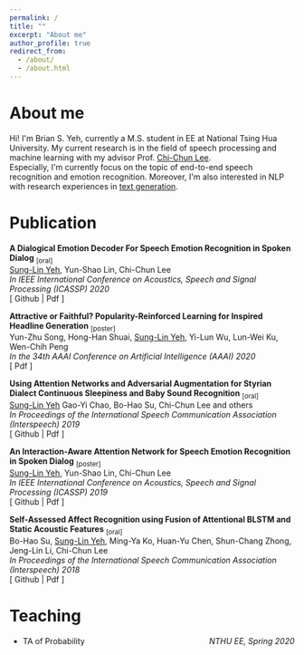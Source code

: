 ```yaml
---
permalink: /
title: ""
excerpt: "About me"
author_profile: true
redirect_from: 
  - /about/
  - /about.html
---
```

<!--add icon-->
<head>
<link rel="stylesheet" href="https://maxcdn.bootstrapcdn.com/font-awesome/4.4.0/css/font-awesome.min.css">
</head>

# About me
Hi! I'm Brian S. Yeh, 
currently a M.S. student in EE at National Tsing Hua University.
My current research is in the field of speech processing and machine learning with my advisor 
Prof. [Chi-Chun Lee](https://biic.ee.nthu.edu.tw/cclee.php). <br/>
Especially, I'm currently focus on the topic of end-to-end speech recognition and emotion recognition. 
Moreover, I'm also interested in NLP with research experiences in [text generation](https://arxiv.org/abs/2002.02095).

# Publication

**A Dialogical Emotion Decoder For Speech Emotion Recognition in Spoken Dialog** <sub>[oral]</sub><br/>
   <u>Sung-Lin Yeh</u>, Yun-Shao Lin, Chi-Chun Lee<br/>
   *In IEEE International Conference on Acoustics, Speech and Signal Processing (ICASSP) 2020*<br/>
   [<a style="text-decoration:none" href="https://github.com/30stomercury">
     <i class="fa fa-github" aria-hidden="true"></i> Github
   </a>|
   <a style="text-decoration:none" href="https://30stomercury.github.io/files/A_Dialogical_Emotion_Decoder_For_Speech_Emotion_Recognition_in_Spoken_Dialog.pdf">
     <i class="fa fa-file-pdf-o" aria-hidden="true"></i> Pdf
   </a>]<br/>

**Attractive or Faithful? Popularity-Reinforced Learning for Inspired Headline Generation** <sub>[poster]</sub><br/>
   Yun-Zhu Song, Hong-Han Shuai, <u>Sung-Lin Yeh</u>, Yi-Lun Wu, Lun-Wei Ku, Wen-Chih Peng<br/>
   *In the 34th AAAI Conference on Artificial Intelligence (AAAI) 2020*<br/>
   [<a style="text-decoration:none" href="https://arxiv.org/pdf/2002.02095.pdf">
     <i class="fa fa-file-pdf-o" aria-hidden="true"></i> Pdf
   </a>]<br/>

**Using Attention Networks and Adversarial Augmentation for Styrian Dialect Continuous Sleepiness and Baby Sound Recognition** <sub>[oral]</sub><br/>
   <u>Sung-Lin Yeh</u> Gao-Yi Chao, Bo-Hao Su, Chi-Chun Lee and others<br/>
   *In Proceedings of the International Speech Communication Association (Interspeech) 2019*<br/>
   [<a style="text-decoration:none" href="https://github.com/30stomercury/IS19_ComParE_Sub-Challenge">
     <i class="fa fa-github" aria-hidden="true"></i> Github
   </a>|
   <a style="text-decoration:none" href="https://30stomercury.github.io/files/IS19_Challenge.pdf">
     <i class="fa fa-file-pdf-o" aria-hidden="true"></i> Pdf
   </a>]<br/>

**An Interaction-Aware Attention Network for Speech Emotion Recognition in Spoken Dialog** <sub>[poster]</sub><br/>
   <u>Sung-Lin Yeh</u>, Yun-Shao Lin, Chi-Chun Lee<br/>
   *In IEEE International Conference on Acoustics, Speech and Signal Processing (ICASSP) 2019*<br/>
   [<a style="text-decoration:none" href="https://github.com/30stomercury/Interaction-aware_Attention_Network">
     <i class="fa fa-github" aria-hidden="true"></i> Github
   </a>|
   <a style="text-decoration:none" href="https://30stomercury.github.io/files/AN_INTERACTIO-AWARE_ATTENTION_NETWORK_FOR_SPEECH_EMOTION_RECOGNITION_IN_SPOKEN_DIALOGS.pdf">
     <i class="fa fa-file-pdf-o" aria-hidden="true"></i> Pdf
   </a>]<br/>

**Self-Assessed Affect Recognition using Fusion of Attentional BLSTM and Static Acoustic Features** <sub>[oral]</sub><br/>
   Bo-Hao Su, <u>Sung-Lin Yeh</u>, Ming-Ya Ko, Huan-Yu Chen, Shun-Chang Zhong, Jeng-Lin Li, Chi-Chun Lee<br/>
   *In Proceedings of the International Speech Communication Association (Interspeech) 2018*<br/>
   [<a style="text-decoration:none" href="https://github.com/30stomercury/IS18_ComParE_Sub-Challenge">
     <i class="fa fa-github" aria-hidden="true"></i> Github
   </a>|
   <a style="text-decoration:none" href="https://30stomercury.github.io/files/IS18_Challenge.pdf">
     <i class="fa fa-file-pdf-o" aria-hidden="true"></i> Pdf
   </a>]<br/>


# Teaching

- <p style="display: flex; flex-direction: row; justify-content: space-between; margin: 0 0 0.5em;">
  <span style="flex: 0 0 auto">TA of Probability</span> <span style="flex:  0 0 auto"><i>NTHU EE, Spring 2020</i></span></p>
